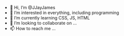 - 👋 Hi, I’m @JJayJames
- 👀 I’m interested in everything, including programming
- 🌱 I’m currently learning CSS, JS, HTML
- 💞️ I’m looking to collaborate on ...
- 📫 How to reach me ...

<!---
JJayJames/JJayJames is a ✨ special ✨ repository because its `README.md` (this file) appears on your GitHub profile.
You can click the Preview link to take a look at your changes.
--->
